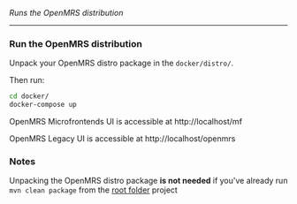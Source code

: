 _Runs the OpenMRS distribution_

----

### Run the OpenMRS distribution

Unpack your OpenMRS distro package in the `docker/distro/`.

Then run:
```bash
cd docker/
docker-compose up
```

OpenMRS Microfrontends UI is accessible at http://localhost/mf

OpenMRS Legacy UI is accessible at http://localhost/openmrs


### Notes

Unpacking the OpenMRS distro package **is not needed** if you've already run `mvn clean package` from the [root folder](../) project
